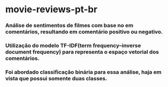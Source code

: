 # movie-reviews-pt-br

### Análise de sentimentos de filmes com base no em comentários, resultando em comentário positivo ou negativo.

### Utilização do modelo TF-IDF(term frequency–inverse document frequency) para representa o espaço vetorial dos comentários.

### Foi abordado classificação binária para essa análise, haja em vista que possui somente duas classes.
